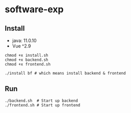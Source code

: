 # software-exp

## Install

- java: 11.0.10
- Vue ^2.9

```shell
chmod +x install.sh
chmod +x backend.sh
chmod +x frontend.sh

./install bf # which means install backend & frontend
```

## Run

```shell
./backend.sh  # Start up backend
./frontend.sh # Start up frontend
```
